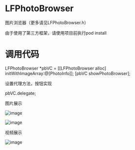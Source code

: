 # LFPhotoBrowser
图片浏览器（更多请见LFPhotoBrowser.h）

由于使用了第三方框架，请使用项目前执行pod install

# 调用代码
LFPhotoBrowser *pbVC = [[LFPhotoBrowser alloc] initWithImageArray:@[PhotoInfo]];
[pbVC showPhotoBrowser];

设置代理方法，按钮实现

pbVC.delegate;

图片展示

![image](https://github.com/lincf0912/LFPhotoBrowser/raw/master/screenshots/screenshot1.gif)

![image](https://github.com/lincf0912/LFPhotoBrowser/raw/master/screenshots/screenshot2.gif)

视频展示

![image](https://github.com/lincf0912/LFPhotoBrowser/raw/master/screenshots/screenshot3.gif)
